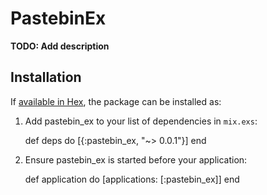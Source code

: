 # PastebinEx

**TODO: Add description**

## Installation

If [available in Hex](https://hex.pm/docs/publish), the package can be installed as:

  1. Add pastebin_ex to your list of dependencies in `mix.exs`:

        def deps do
          [{:pastebin_ex, "~> 0.0.1"}]
        end

  2. Ensure pastebin_ex is started before your application:

        def application do
          [applications: [:pastebin_ex]]
        end
